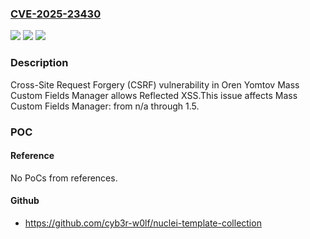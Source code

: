 ### [CVE-2025-23430](https://cve.mitre.org/cgi-bin/cvename.cgi?name=CVE-2025-23430)
![](https://img.shields.io/static/v1?label=Product&message=Mass%20Custom%20Fields%20Manager&color=blue)
![](https://img.shields.io/static/v1?label=Version&message=n%2Fa%3C%3D%201.5%20&color=brighgreen)
![](https://img.shields.io/static/v1?label=Vulnerability&message=CWE-352%20Cross-Site%20Request%20Forgery%20(CSRF)&color=brighgreen)

### Description

Cross-Site Request Forgery (CSRF) vulnerability in Oren Yomtov Mass Custom Fields Manager allows Reflected XSS.This issue affects Mass Custom Fields Manager: from n/a through 1.5.

### POC

#### Reference
No PoCs from references.

#### Github
- https://github.com/cyb3r-w0lf/nuclei-template-collection

